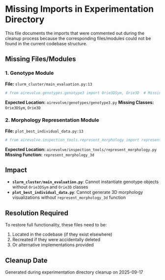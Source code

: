 # Missing Imports in Experimentation Directory

This file documents the imports that were commented out during the cleanup process because the corresponding files/modules could not be found in the current codebase structure.

## Missing Files/Modules

### 1. Genotype Module
**File:** `slurm_cluster/main_evaluation.py:13`
```python
# from airevolve.genotypes.genotype3 import Orie3DSym, Orie3D  # Missing file
```
**Expected Location:** `airevolve/genotypes/genotype3.py`
**Missing Classes:** `Orie3DSym`, `Orie3D`

### 2. Morphology Representation Module
**File:** `plot_best_individual_data.py:13`
```python
# from airevolve.inspection_tools.represent_morphology import represent_morphology_3d  # Missing file
```
**Expected Location:** `airevolve/inspection_tools/represent_morphology.py`
**Missing Function:** `represent_morphology_3d`

## Impact

- **`slurm_cluster/main_evaluation.py`**: Cannot instantiate genotype objects without `Orie3DSym` and `Orie3D` classes
- **`plot_best_individual_data.py`**: Cannot generate 3D morphology visualizations without `represent_morphology_3d` function

## Resolution Required

To restore full functionality, these files need to be:
1. Located in the codebase (if they exist elsewhere)
2. Recreated if they were accidentally deleted
3. Or alternative implementations provided

## Cleanup Date
Generated during experimentation directory cleanup on 2025-09-17